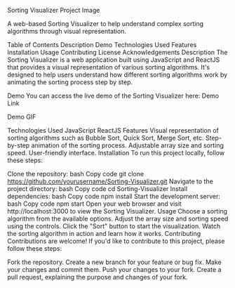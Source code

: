 Sorting Visualizer
Project Image

A web-based Sorting Visualizer to help understand complex sorting algorithms through visual representation.

Table of Contents
Description
Demo
Technologies Used
Features
Installation
Usage
Contributing
License
Acknowledgements
Description
The Sorting Visualizer is a web application built using JavaScript and ReactJS that provides a visual representation of various sorting algorithms. It's designed to help users understand how different sorting algorithms work by animating the sorting process step by step.

Demo
You can access the live demo of the Sorting Visualizer here: Demo Link

Demo GIF

Technologies Used
JavaScript
ReactJS
Features
Visual representation of sorting algorithms such as Bubble Sort, Quick Sort, Merge Sort, etc.
Step-by-step animation of the sorting process.
Adjustable array size and sorting speed.
User-friendly interface.
Installation
To run this project locally, follow these steps:

Clone the repository:
bash
Copy code
git clone https://github.com/yourusername/Sorting-Visualizer.git
Navigate to the project directory:
bash
Copy code
cd Sorting-Visualizer
Install dependencies:
bash
Copy code
npm install
Start the development server:
bash
Copy code
npm start
Open your web browser and visit http://localhost:3000 to view the Sorting Visualizer.
Usage
Choose a sorting algorithm from the available options.
Adjust the array size and sorting speed using the controls.
Click the "Sort" button to start the visualization.
Watch the sorting algorithm in action and learn how it works.
Contributing
Contributions are welcome! If you'd like to contribute to this project, please follow these steps:

Fork the repository.
Create a new branch for your feature or bug fix.
Make your changes and commit them.
Push your changes to your fork.
Create a pull request, explaining the purpose and changes of your fork.

